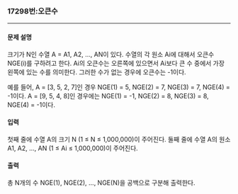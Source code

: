 ### 17298번:오큰수

***

#### 문제 설명
크기가 N인 수열 A = A1, A2, ..., AN이 있다. 수열의 각 원소 Ai에 대해서 오큰수 NGE(i)를 구하려고 한다. Ai의 오큰수는 오른쪽에 있으면서 Ai보다 큰 수 중에서 가장 왼쪽에 있는 수를 의미한다. 그러한 수가 없는 경우에 오큰수는 -1이다.

예를 들어, A = [3, 5, 2, 7]인 경우 NGE(1) = 5, NGE(2) = 7, NGE(3) = 7, NGE(4) = -1이다. A = [9, 5, 4, 8]인 경우에는 NGE(1) = -1, NGE(2) = 8, NGE(3) = 8, NGE(4) = -1이다.

#### 입력
첫째 줄에 수열 A의 크기 N (1 ≤ N ≤ 1,000,000)이 주어진다. 둘째 줄에 수열 A의 원소 A1, A2, ..., AN (1 ≤ Ai ≤ 1,000,000)이 주어진다.

#### 출력
총 N개의 수 NGE(1), NGE(2), ..., NGE(N)을 공백으로 구분해 출력한다.
